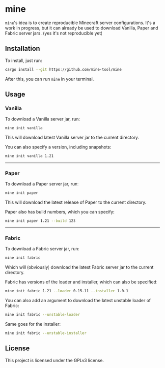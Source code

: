 # mine

`mine`'s idea is to create reproducible Minecraft server configurations.
It's a work in progress, but it can already be used to download Vanilla, Paper and Fabric server jars.
(yes it's not reproducible yet)

## Installation
To install, just run:

```bash
cargo install --git https://github.com/mine-tool/mine
```

After this, you can run `mine` in your terminal.

## Usage

### Vanilla
To download a Vanilla server jar, run:

```bash
mine init vanilla
```

This will download latest Vanilla server jar to the current directory.

You can also specify a version, including snapshots:

```bash
mine init vanilla 1.21
```

---

### Paper

To download a Paper server jar, run:

```bash
mine init paper
```

This will download the latest release of Paper to the current directory.

Paper also has build numbers, which you can specify:

```bash
mine init paper 1.21 --build 123
```

---

### Fabric

To download a Fabric server jar, run:

```bash
mine init fabric
```

Which will (obviously) download the latest Fabric server jar to the current directory.

Fabric has versions of the loader and installer, which can also be specified:

```bash
mine init fabric 1.21 --loader 0.15.11 --installer 1.0.1
```

You can also add an argument to download the latest unstable loader of Fabric:

```bash
mine init fabric --unstable-loader
```

Same goes for the installer:

```bash
mine init fabric --unstable-installer
```

## License
This project is licensed under the GPLv3 license.

